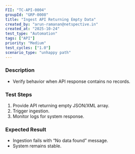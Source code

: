 ```yaml
---
FII: "TC-API-0004"
groupId: "GRP-0008"
title: "Ingest API Returning Empty Data"
created_by: "arun-ramanan@netspective.in"
created_at: "2025-10-24"
test_type: "Automation"
tags: ["API"]
priority: "Medium"
test_cycles: ["1.0"]
scenario_type: "unhappy path"
---
```

### Description
- Verify behavior when API response contains no records.

### Test Steps
1. Provide API returning empty JSON/XML array.  
2. Trigger ingestion.  
3. Monitor logs for system response.

### Expected Result
- Ingestion fails with “No data found” message.  
- System remains stable.
